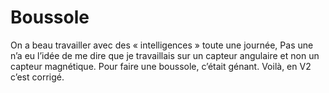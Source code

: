 # Boussole
On a beau travailler avec des « intelligences » toute une journée, Pas une n’a eu l’idée de me dire que je travaillais sur un capteur angulaire et non un capteur magnétique. Pour faire une boussole, c’était génant. Voilà, en V2 c’est corrigé.
